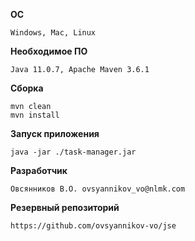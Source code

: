 **ОС**
```
Windows, Mac, Linux
```

**Необходимое ПО**
```
Java 11.0.7, Apache Maven 3.6.1
```

**Сборка**
```
mvn clean
mvn install
```

**Запуск приложения**
```
java -jar ./task-manager.jar
```

**Разработчик**
```
Овсянников В.О. ovsyannikov_vo@nlmk.com

```

**Резервный репозиторий**
```
https://github.com/ovsyannikov-vo/jse

```
